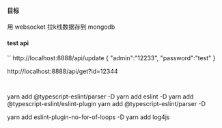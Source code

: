 
#### 目标
用 websocket 拉k线数据存到 mongodb

#### test api
``
http://localhost:8888/api/update
{
    "admin":"12233",
    "password":"test"
}


http://localhost:8888/api/get?id=12344
```


```
yarn add @typescript-eslint/parser -D
yarn add eslint -D
yarn add @typescript-eslint/eslint-plugin
yarn add @typescript-eslint/parser -D


yarn add eslint-plugin-no-for-of-loops -D
yarn add log4js
```